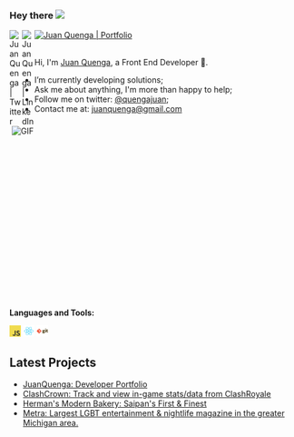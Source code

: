 ### Hey there <img src="https://media.giphy.com/media/hvRJCLFzcasrR4ia7z/giphy.gif" width="25px">

<a href="https://twitter.com/quengajuan">
  <img align="left" alt="Juan Quenga | Twitter" width="22px" src="https://cdn-icons-png.flaticon.com/512/3256/3256013.png" />
</a>
<a href="https://www.linkedin.com/in/juanquenga/">
  <img align="left" alt="Juan Quenga | LinkedIn" width="22px" src="https://cdn-icons-png.flaticon.com/512/3536/3536505.png" />
</a>
<a href="https://juanquenga.com">
   <img aligh="left" alt="Juan Quenga | Portfolio" width="22px" src="https://cdn-icons-png.flaticon.com/512/2194/2194311.png" />
</a>

<br />
<br />

Hi, I'm <a href="https://juanquenga.com/">Juan Quenga</a>, a Front End Developer 🚀.
<img align="right" alt="GIF" src="https://miro.medium.com/max/1360/1*IRGHmiGsa16stedQvIaZfw.gif" width="500" height="320" />

- I’m currently developing solutions;
- Ask me about anything, I'm more than happy to help;
- Follow me on twitter: [@quengajuan](https://twitter.com/quengajuan);
- Contact me at: <a href="mailto:juanquenga@gmail.com">juanquenga@gmail.com</a>

**Languages and Tools:**

<code><img height="20" src="https://raw.githubusercontent.com/github/explore/80688e429a7d4ef2fca1e82350fe8e3517d3494d/topics/javascript/javascript.png"></code>
<code><img height="20" src="https://raw.githubusercontent.com/github/explore/80688e429a7d4ef2fca1e82350fe8e3517d3494d/topics/react/react.png"></code>
<code><img height="20" src="https://raw.githubusercontent.com/github/explore/80688e429a7d4ef2fca1e82350fe8e3517d3494d/topics/git/git.png"></code>


## Latest Projects

<!-- PROJECTS:START -->
- [JuanQuenga: Developer Portfolio](https://juanquenga.com)
- [ClashCrown: Track and view in-game stats/data from ClashRoyale](https://clashcrown.com)
- [Herman's Modern Bakery: Saipan's First & Finest](https://github.com/JuanQuenga/JuanQuenga/edit/main/README.md)
- [Metra: Largest LGBT entertainment & nightlife magazine in the greater Michigan area.](https://github.com/JuanQuenga/JuanQuenga/edit/main/README.md)
<!-- PROJECTS:END -->
